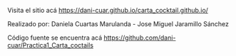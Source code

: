 Visita el sitio acá https://dani-cuar.github.io/carta_cocktail.github.io/

Realizado por: Daniela Cuartas Marulanda - Jose Miguel Jaramillo Sánchez

Código fuente se encuentra acá https://github.com/dani-cuar/Practica1_Carta_coctails
